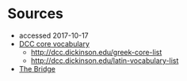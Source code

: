 # Sources
* accessed 2017-10-17
* [DCC core vocabulary](http://dcc.dickinson.edu/vocab/core-vocabulary)
    * http://dcc.dickinson.edu/greek-core-list
    * http://dcc.dickinson.edu/latin-vocabulary-list
* [The Bridge](http://bridge.haverford.edu)
